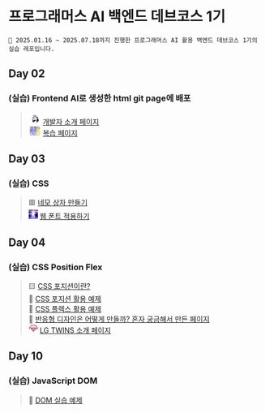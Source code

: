 # 프로그래머스 AI 백엔드 데브코스 1기

```
📕 2025.01.16 ~ 2025.07.18까지 진행한 프로그래머스 AI 활용 백엔드 데브코스 1기의 실습 레포입니다.
```

## Day 02

### (실습) Frontend AI로 생성한 html git page에 배포

> <img src="assets/notion_icon.png" alt="icon" width="24" height="24"> [개발자 소개 페이지](https://1000hyehyang.github.io/programmers-AIBE1/developer_intro/index.html) <br> <img src="assets/sorry.gif" alt="icon" width="24" height="18"> [복습 페이지](https://1000hyehyang.github.io/programmers-AIBE1/practice/day03/example.html)<br>

## Day 03

### (실습) CSS

> 🟥 [네모 상자 만들기](https://1000hyehyang.github.io/programmers-AIBE1/practice/day03/ex04/index.html) <br> <img src="practice/day03/ex08/panorama.jpg" alt="icon" width="18" height="18"> [웹 폰트 적용하기](https://1000hyehyang.github.io/programmers-AIBE1/practice/day03/ex08/index.html)

## Day 04

### (실습) CSS Position Flex

> 🟨 [CSS 포지션이란?](https://1000hyehyang.github.io/programmers-AIBE1/practice/day04/ex01/index.html)<br>
> 🎵 [CSS 포지션 활용 예제](https://1000hyehyang.github.io/programmers-AIBE1/practice/day04/ex02/index.html)<br>
> 📜 [CSS 플렉스 활용 예제](https://1000hyehyang.github.io/programmers-AIBE1/practice/day04/ex03/index.html)<br>
> 🚨 [반응형 디자인은 어떻게 만들까? 혼자 궁금해서 만든 페이지](https://1000hyehyang.github.io/programmers-AIBE1/practice/day04/ex04/index.html)<br> <img src="practice/day04/ex05/apple-touch-icon.png" alt="icon" width="18" height="18"> [LG TWINS 소개 페이지](https://1000hyehyang.github.io/programmers-AIBE1/practice/day04/ex05/index.html)

## Day 10

### (실습) JavaScript DOM

> 🔘 [DOM 실습 예제](https://1000hyehyang.github.io/programmers-AIBE1/practice/day10/ex02/index.html)<br>
